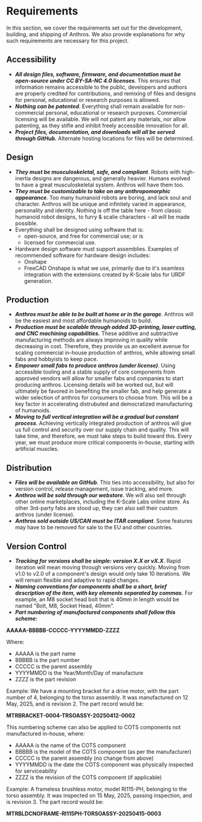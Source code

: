 # Requirements

In this section, we cover the requirements set out for the development, building, and shipping of Anthros. We also provide explanations for why such requirements are necessary for this project.

## Accessibility

- ***All design files, software, firmware, and documentation must be open-source under CC BY-SA-NC 4.0 licenses***. This ensures that information remains accessible to the public, developers and authors are properly credited for contributions, and remixing of files and designs for personal, educational or research purposes is allowed.
- ***Nothing can be patented***. Everything shall remain available for non-commercial  personal, educational or research purposes. Commercial licensing will be available. We will not patent any materials, nor allow patenting, as they stifle and inhibit freely accessible innovation for all. 
- ***Project files, documentation, and downloads will all be served through GitHub.*** Alternate hosting locations for files will be determined.

## Design 

- ***They must be musculoskeletal, safe, and compliant***. Robots with high-inertia designs are dangerous, and generally heavier. Humans evolved to have a great musculoskeletal system. Anthros will have them too.
- ***They must be customizable to take on any anthropomorphic appearance***. Too many humanoid robots are boring, and lack soul and character. Anthros will be unique and infinitely varied in appearance, personality and identity. Nothing is off the table here - from classic humanoid robot designs, to furry & scalie characters - all will be made possible.
- Everything shall be designed using software that is:
    - open-source, and free for commercial use; or is
    - licensed for commercial use.
- Hardware design software must support assemblies.
Examples of recommended software for hardware design includes:
    - Onshape
    - FreeCAD
Onshape is what we use, primarily due to it's seamless integration with the extensions created by K-Scale labs for URDF generation.

## Production 

- ***Anthros must be able to be built at home or in the garage***. Anthros will be the easiest and most affordable humanoids to build.
- ***Production must be scalable through added 3D-printing, laser cutting, and CNC machining capabilities.*** These additive and subtractive manufacturing methods are always improving in quality while decreasing in cost. Therefore, they provide us an excellent avenue for scaling commercial in-house production of anthros, while allowing small fabs and hobbyists to keep pace.
- ***Empower small fabs to produce anthros (under license)***. Using accessible tooling and a stable supply of core components from approved vendors will allow for smaller fabs and companies to start producing anthros. Licensing details will be worked out, but will ultimately be favored in benefiting the smaller fab, and help generate a wider selection of anthros for consumers to choose from. This will be a key factor in accelerating distrubuted and democratized manufacturing of humanoids.
- ***Moving to full vertical integration will be a gradual but constant process***. Achieving vertically integrated production of anthros will give us full control and security over our supply chain and quality. This will take time, and therefore, we must take steps to build toward this. Every year, we must produce more critical components in-house, starting with artificial muscles.

## Distribution 

- ***Files will be available on GitHub***. This ties into accessibility, but also for version control, release management, issue tracking, and more.
- ***Anthros will be sold through our webstore***. We will also sell through other online marketplaces, including the K-Scale Labs online store. As other 3rd-party fabs are stood up, they can also sell their custom anthros (under license).
- ***Anthros sold outside US/CAN must be ITAR compliant***. Some features may have to be removed for sale to the EU and other countries.

## Version Control

- ***Tracking for versions shall be simple: version X.X or vX.X***. Rapid iteration will mean moving through versions very quickly. Moving from v1.0 to v2.0 of a component's design would only take 10 iterations. We will remain flexible and adaptive to rapid changes.
- ***Naming conventions for components shall be a short, brief description of the item, with key elements separated by commas.*** For example, an M8  socket head bolt that is 40mm in length would be named "Bolt, M8, Socket Head, 40mm". 
- ***Part numbering of manufactured components shall follow this scheme:***

**AAAAA-BBBBB-CCCCC-YYYYMMDD-ZZZZ**

Where:

- AAAAA is the part name
- BBBBB is the part number
- CCCCC is the parent assembly
- YYYYMMDD is the Year/Month/Day of manufacture
- ZZZZ is the part revision 

Example: We have a mounting bracket for a drive motor, with the part number of 4, belonging to the torso assembly. It was manufactured on 12 May, 2025, and is revision 2. The part record would be:

**MTRBRACKET-0004-TRSOASSY-20250412-0002**

This numbering scheme can also be applied to COTS components not manufactured in-house, where:

- AAAAA is the name of the COTS component
- BBBBB is the model of the COTS component (as per the manufacturer)
- CCCCC is the parent assembly (no change from above)
- YYYYMMDD is the date the COTS component was physically inspected for serviceability
- ZZZZ is the revision of the COTS component (if applicable)

Example: A frameless brushless motor, model RI115-PH, belonging to the torso assembly. It was inspected on 15 May, 2025, passing inspection, and is revision 3. The part record would be:

**MTRBLDCNOFRAME-RI115PH-TORSOASSY-20250415-0003**
